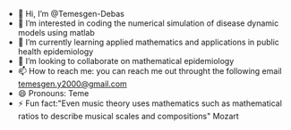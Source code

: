 - 👋 Hi, I’m @Temesgen-Debas
- 👀 I’m interested in coding the numerical simulation of disease dynamic models using matlab
- 🌱 I’m currently learning applied mathematics and applications in public health epidemiology
- 💞️ I’m looking to collaborate on mathematical epidemiology
- 📫 How to reach me: you can reach me out throught the following email temesgen.y2000@gmail.com
- 😄 Pronouns: Teme
- ⚡ Fun fact:"Even music theory uses mathematics such as mathematical ratios to describe musical scales and compositions" Mozart

<!---
Temesgen-Debas/Temesgen-Debas is a ✨ special ✨ repository because its `README.md` (this file) appears on your GitHub profile.
You can click the Preview link to take a look at your changes.
--->
